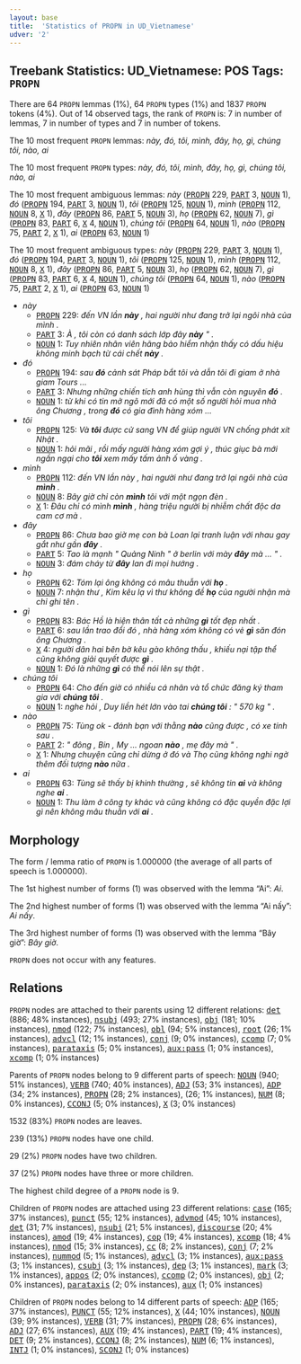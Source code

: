 ```yaml
---
layout: base
title:  'Statistics of PROPN in UD_Vietnamese'
udver: '2'
---
```


## Treebank Statistics: UD_Vietnamese: POS Tags: `PROPN`

There are 64 `PROPN` lemmas (1%), 64 `PROPN` types (1%) and 1837 `PROPN` tokens (4%).
Out of 14 observed tags, the rank of `PROPN` is: 7 in number of lemmas, 7 in number of types and 7 in number of tokens.

The 10 most frequent `PROPN` lemmas: <em>này, đó, tôi, mình, đây, họ, gì, chúng tôi, nào, ai</em>

The 10 most frequent `PROPN` types:  <em>này, đó, tôi, mình, đây, họ, gì, chúng tôi, nào, ai</em>

The 10 most frequent ambiguous lemmas: <em>này</em> (<tt><a href="vi-pos-PROPN.html">PROPN</a></tt> 229, <tt><a href="vi-pos-PART.html">PART</a></tt> 3, <tt><a href="vi-pos-NOUN.html">NOUN</a></tt> 1), <em>đó</em> (<tt><a href="vi-pos-PROPN.html">PROPN</a></tt> 194, <tt><a href="vi-pos-PART.html">PART</a></tt> 3, <tt><a href="vi-pos-NOUN.html">NOUN</a></tt> 1), <em>tôi</em> (<tt><a href="vi-pos-PROPN.html">PROPN</a></tt> 125, <tt><a href="vi-pos-NOUN.html">NOUN</a></tt> 1), <em>mình</em> (<tt><a href="vi-pos-PROPN.html">PROPN</a></tt> 112, <tt><a href="vi-pos-NOUN.html">NOUN</a></tt> 8, <tt><a href="vi-pos-X.html">X</a></tt> 1), <em>đây</em> (<tt><a href="vi-pos-PROPN.html">PROPN</a></tt> 86, <tt><a href="vi-pos-PART.html">PART</a></tt> 5, <tt><a href="vi-pos-NOUN.html">NOUN</a></tt> 3), <em>họ</em> (<tt><a href="vi-pos-PROPN.html">PROPN</a></tt> 62, <tt><a href="vi-pos-NOUN.html">NOUN</a></tt> 7), <em>gì</em> (<tt><a href="vi-pos-PROPN.html">PROPN</a></tt> 83, <tt><a href="vi-pos-PART.html">PART</a></tt> 6, <tt><a href="vi-pos-X.html">X</a></tt> 4, <tt><a href="vi-pos-NOUN.html">NOUN</a></tt> 1), <em>chúng tôi</em> (<tt><a href="vi-pos-PROPN.html">PROPN</a></tt> 64, <tt><a href="vi-pos-NOUN.html">NOUN</a></tt> 1), <em>nào</em> (<tt><a href="vi-pos-PROPN.html">PROPN</a></tt> 75, <tt><a href="vi-pos-PART.html">PART</a></tt> 2, <tt><a href="vi-pos-X.html">X</a></tt> 1), <em>ai</em> (<tt><a href="vi-pos-PROPN.html">PROPN</a></tt> 63, <tt><a href="vi-pos-NOUN.html">NOUN</a></tt> 1)

The 10 most frequent ambiguous types:  <em>này</em> (<tt><a href="vi-pos-PROPN.html">PROPN</a></tt> 229, <tt><a href="vi-pos-PART.html">PART</a></tt> 3, <tt><a href="vi-pos-NOUN.html">NOUN</a></tt> 1), <em>đó</em> (<tt><a href="vi-pos-PROPN.html">PROPN</a></tt> 194, <tt><a href="vi-pos-PART.html">PART</a></tt> 3, <tt><a href="vi-pos-NOUN.html">NOUN</a></tt> 1), <em>tôi</em> (<tt><a href="vi-pos-PROPN.html">PROPN</a></tt> 125, <tt><a href="vi-pos-NOUN.html">NOUN</a></tt> 1), <em>mình</em> (<tt><a href="vi-pos-PROPN.html">PROPN</a></tt> 112, <tt><a href="vi-pos-NOUN.html">NOUN</a></tt> 8, <tt><a href="vi-pos-X.html">X</a></tt> 1), <em>đây</em> (<tt><a href="vi-pos-PROPN.html">PROPN</a></tt> 86, <tt><a href="vi-pos-PART.html">PART</a></tt> 5, <tt><a href="vi-pos-NOUN.html">NOUN</a></tt> 3), <em>họ</em> (<tt><a href="vi-pos-PROPN.html">PROPN</a></tt> 62, <tt><a href="vi-pos-NOUN.html">NOUN</a></tt> 7), <em>gì</em> (<tt><a href="vi-pos-PROPN.html">PROPN</a></tt> 83, <tt><a href="vi-pos-PART.html">PART</a></tt> 6, <tt><a href="vi-pos-X.html">X</a></tt> 4, <tt><a href="vi-pos-NOUN.html">NOUN</a></tt> 1), <em>chúng tôi</em> (<tt><a href="vi-pos-PROPN.html">PROPN</a></tt> 64, <tt><a href="vi-pos-NOUN.html">NOUN</a></tt> 1), <em>nào</em> (<tt><a href="vi-pos-PROPN.html">PROPN</a></tt> 75, <tt><a href="vi-pos-PART.html">PART</a></tt> 2, <tt><a href="vi-pos-X.html">X</a></tt> 1), <em>ai</em> (<tt><a href="vi-pos-PROPN.html">PROPN</a></tt> 63, <tt><a href="vi-pos-NOUN.html">NOUN</a></tt> 1)


* <em>này</em>
  * <tt><a href="vi-pos-PROPN.html">PROPN</a></tt> 229: <em>đến VN lần <b>này</b> , hai người như đang trở lại ngôi nhà của mình .</em>
  * <tt><a href="vi-pos-PART.html">PART</a></tt> 3: <em>À , tôi còn có danh sách lớp đây <b>này</b> " .</em>
  * <tt><a href="vi-pos-NOUN.html">NOUN</a></tt> 1: <em>Tuy nhiên nhân viên hãng bảo hiểm nhận thấy có dấu hiệu không minh bạch từ cái chết <b>này</b> .</em>
* <em>đó</em>
  * <tt><a href="vi-pos-PROPN.html">PROPN</a></tt> 194: <em>sau <b>đó</b> cảnh sát Pháp bắt tôi và dẫn tôi đi giam ở nhà giam Tours ...</em>
  * <tt><a href="vi-pos-PART.html">PART</a></tt> 3: <em>Nhưng những chiến tích anh hùng thì vẫn còn nguyên <b>đó</b> .</em>
  * <tt><a href="vi-pos-NOUN.html">NOUN</a></tt> 1: <em>từ khi có tin mở ngõ mới đã có một số người hỏi mua nhà ông Chương , trong <b>đó</b> có gia đình hàng xóm ...</em>
* <em>tôi</em>
  * <tt><a href="vi-pos-PROPN.html">PROPN</a></tt> 125: <em>Và <b>tôi</b> được cử sang VN để giúp người VN chống phát xít Nhật .</em>
  * <tt><a href="vi-pos-NOUN.html">NOUN</a></tt> 1: <em>hỏi mãi , rồi mấy người hàng xóm gợi ý , thúc giục bà mới ngần ngại cho <b>tôi</b> xem mấy tấm ảnh ố vàng .</em>
* <em>mình</em>
  * <tt><a href="vi-pos-PROPN.html">PROPN</a></tt> 112: <em>đến VN lần này , hai người như đang trở lại ngôi nhà của <b>mình</b> .</em>
  * <tt><a href="vi-pos-NOUN.html">NOUN</a></tt> 8: <em>Bây giờ chỉ còn <b>mình</b> tôi với một ngọn đèn .</em>
  * <tt><a href="vi-pos-X.html">X</a></tt> 1: <em>Đâu chỉ có mình <b>mình</b> , hàng triệu người bị nhiễm chất độc da cam cơ mà .</em>
* <em>đây</em>
  * <tt><a href="vi-pos-PROPN.html">PROPN</a></tt> 86: <em>Chưa bao giờ mẹ con bà Loan lại tranh luận với nhau gay gắt như gần <b>đây</b> .</em>
  * <tt><a href="vi-pos-PART.html">PART</a></tt> 5: <em>Tao là mạnh " Quảng Ninh " ở berlin với mày <b>đây</b> mà ... " .</em>
  * <tt><a href="vi-pos-NOUN.html">NOUN</a></tt> 3: <em>đám cháy từ <b>đây</b> lan đi mọi hướng .</em>
* <em>họ</em>
  * <tt><a href="vi-pos-PROPN.html">PROPN</a></tt> 62: <em>Tóm lại ông không có mâu thuẫn với <b>họ</b> .</em>
  * <tt><a href="vi-pos-NOUN.html">NOUN</a></tt> 7: <em>nhận thư , Kim kêu lạ vì thư không đề <b>họ</b> của người nhận mà chỉ ghi tên .</em>
* <em>gì</em>
  * <tt><a href="vi-pos-PROPN.html">PROPN</a></tt> 83: <em>Bác Hồ là hiện thân tất cả những <b>gì</b> tốt đẹp nhất .</em>
  * <tt><a href="vi-pos-PART.html">PART</a></tt> 6: <em>sau lần trao đổi đó , nhà hàng xóm không có vẻ <b>gì</b> săn đón ông Chương .</em>
  * <tt><a href="vi-pos-X.html">X</a></tt> 4: <em>người dân hai bên bờ kêu gào không thấu , khiếu nại tập thể cũng không giải quyết được <b>gì</b> .</em>
  * <tt><a href="vi-pos-NOUN.html">NOUN</a></tt> 1: <em>Đó là những <b>gì</b> có thể nói lên sự thật .</em>
* <em>chúng tôi</em>
  * <tt><a href="vi-pos-PROPN.html">PROPN</a></tt> 64: <em>Cho đến giờ có nhiều cá nhân và tổ chức đăng ký tham gia với <b>chúng tôi</b> .</em>
  * <tt><a href="vi-pos-NOUN.html">NOUN</a></tt> 1: <em>nghe hỏi , Duy liền hét lớn vào tai <b>chúng tôi</b> : " 570 kg " .</em>
* <em>nào</em>
  * <tt><a href="vi-pos-PROPN.html">PROPN</a></tt> 75: <em>Tùng ok - đánh bạn với thằng <b>nào</b> cũng được , có xe tính sau .</em>
  * <tt><a href="vi-pos-PART.html">PART</a></tt> 2: <em>" đông , Bin , My ... ngoan <b>nào</b> , mẹ đây mà " .</em>
  * <tt><a href="vi-pos-X.html">X</a></tt> 1: <em>Nhưng chuyện cũng chỉ dừng ở đó và Thọ cũng không nghi ngờ thêm đối tượng <b>nào</b> nữa .</em>
* <em>ai</em>
  * <tt><a href="vi-pos-PROPN.html">PROPN</a></tt> 63: <em>Tùng sẽ thấy bị khinh thường , sẽ không tin <b>ai</b> và không nghe <b>ai</b> .</em>
  * <tt><a href="vi-pos-NOUN.html">NOUN</a></tt> 1: <em>Thu làm ở công ty khác và cũng không có đặc quyền đặc lợi gì nên không mâu thuẫn với <b>ai</b> .</em>

## Morphology

The form / lemma ratio of `PROPN` is 1.000000 (the average of all parts of speech is 1.000000).

The 1st highest number of forms (1) was observed with the lemma “Ai”: <em>Ai</em>.

The 2nd highest number of forms (1) was observed with the lemma “Ai nấy”: <em>Ai nấy</em>.

The 3rd highest number of forms (1) was observed with the lemma “Bây giờ”: <em>Bây giờ</em>.

`PROPN` does not occur with any features.


## Relations

`PROPN` nodes are attached to their parents using 12 different relations: <tt><a href="vi-dep-det.html">det</a></tt> (886; 48% instances), <tt><a href="vi-dep-nsubj.html">nsubj</a></tt> (493; 27% instances), <tt><a href="vi-dep-obj.html">obj</a></tt> (181; 10% instances), <tt><a href="vi-dep-nmod.html">nmod</a></tt> (122; 7% instances), <tt><a href="vi-dep-obl.html">obl</a></tt> (94; 5% instances), <tt><a href="vi-dep-root.html">root</a></tt> (26; 1% instances), <tt><a href="vi-dep-advcl.html">advcl</a></tt> (12; 1% instances), <tt><a href="vi-dep-conj.html">conj</a></tt> (9; 0% instances), <tt><a href="vi-dep-ccomp.html">ccomp</a></tt> (7; 0% instances), <tt><a href="vi-dep-parataxis.html">parataxis</a></tt> (5; 0% instances), <tt><a href="vi-dep-aux-pass.html">aux:pass</a></tt> (1; 0% instances), <tt><a href="vi-dep-xcomp.html">xcomp</a></tt> (1; 0% instances)

Parents of `PROPN` nodes belong to 9 different parts of speech: <tt><a href="vi-pos-NOUN.html">NOUN</a></tt> (940; 51% instances), <tt><a href="vi-pos-VERB.html">VERB</a></tt> (740; 40% instances), <tt><a href="vi-pos-ADJ.html">ADJ</a></tt> (53; 3% instances), <tt><a href="vi-pos-ADP.html">ADP</a></tt> (34; 2% instances), <tt><a href="vi-pos-PROPN.html">PROPN</a></tt> (28; 2% instances),  (26; 1% instances), <tt><a href="vi-pos-NUM.html">NUM</a></tt> (8; 0% instances), <tt><a href="vi-pos-CCONJ.html">CCONJ</a></tt> (5; 0% instances), <tt><a href="vi-pos-X.html">X</a></tt> (3; 0% instances)

1532 (83%) `PROPN` nodes are leaves.

239 (13%) `PROPN` nodes have one child.

29 (2%) `PROPN` nodes have two children.

37 (2%) `PROPN` nodes have three or more children.

The highest child degree of a `PROPN` node is 9.

Children of `PROPN` nodes are attached using 23 different relations: <tt><a href="vi-dep-case.html">case</a></tt> (165; 37% instances), <tt><a href="vi-dep-punct.html">punct</a></tt> (55; 12% instances), <tt><a href="vi-dep-advmod.html">advmod</a></tt> (45; 10% instances), <tt><a href="vi-dep-det.html">det</a></tt> (31; 7% instances), <tt><a href="vi-dep-nsubj.html">nsubj</a></tt> (21; 5% instances), <tt><a href="vi-dep-discourse.html">discourse</a></tt> (20; 4% instances), <tt><a href="vi-dep-amod.html">amod</a></tt> (19; 4% instances), <tt><a href="vi-dep-cop.html">cop</a></tt> (19; 4% instances), <tt><a href="vi-dep-xcomp.html">xcomp</a></tt> (18; 4% instances), <tt><a href="vi-dep-nmod.html">nmod</a></tt> (15; 3% instances), <tt><a href="vi-dep-cc.html">cc</a></tt> (8; 2% instances), <tt><a href="vi-dep-conj.html">conj</a></tt> (7; 2% instances), <tt><a href="vi-dep-nummod.html">nummod</a></tt> (5; 1% instances), <tt><a href="vi-dep-advcl.html">advcl</a></tt> (3; 1% instances), <tt><a href="vi-dep-aux-pass.html">aux:pass</a></tt> (3; 1% instances), <tt><a href="vi-dep-csubj.html">csubj</a></tt> (3; 1% instances), <tt><a href="vi-dep-dep.html">dep</a></tt> (3; 1% instances), <tt><a href="vi-dep-mark.html">mark</a></tt> (3; 1% instances), <tt><a href="vi-dep-appos.html">appos</a></tt> (2; 0% instances), <tt><a href="vi-dep-ccomp.html">ccomp</a></tt> (2; 0% instances), <tt><a href="vi-dep-obj.html">obj</a></tt> (2; 0% instances), <tt><a href="vi-dep-parataxis.html">parataxis</a></tt> (2; 0% instances), <tt><a href="vi-dep-aux.html">aux</a></tt> (1; 0% instances)

Children of `PROPN` nodes belong to 14 different parts of speech: <tt><a href="vi-pos-ADP.html">ADP</a></tt> (165; 37% instances), <tt><a href="vi-pos-PUNCT.html">PUNCT</a></tt> (55; 12% instances), <tt><a href="vi-pos-X.html">X</a></tt> (44; 10% instances), <tt><a href="vi-pos-NOUN.html">NOUN</a></tt> (39; 9% instances), <tt><a href="vi-pos-VERB.html">VERB</a></tt> (31; 7% instances), <tt><a href="vi-pos-PROPN.html">PROPN</a></tt> (28; 6% instances), <tt><a href="vi-pos-ADJ.html">ADJ</a></tt> (27; 6% instances), <tt><a href="vi-pos-AUX.html">AUX</a></tt> (19; 4% instances), <tt><a href="vi-pos-PART.html">PART</a></tt> (19; 4% instances), <tt><a href="vi-pos-DET.html">DET</a></tt> (9; 2% instances), <tt><a href="vi-pos-CCONJ.html">CCONJ</a></tt> (8; 2% instances), <tt><a href="vi-pos-NUM.html">NUM</a></tt> (6; 1% instances), <tt><a href="vi-pos-INTJ.html">INTJ</a></tt> (1; 0% instances), <tt><a href="vi-pos-SCONJ.html">SCONJ</a></tt> (1; 0% instances)

